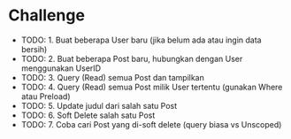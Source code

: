 # Challenge

- TODO: 1. Buat beberapa User baru (jika belum ada atau ingin data bersih)
- TODO: 2. Buat beberapa Post baru, hubungkan dengan User menggunakan UserID
- TODO: 3. Query (Read) semua Post dan tampilkan
- TODO: 4. Query (Read) semua Post milik User tertentu (gunakan Where atau Preload)
- TODO: 5. Update judul dari salah satu Post
- TODO: 6. Soft Delete salah satu Post
- TODO: 7. Coba cari Post yang di-soft delete (query biasa vs Unscoped)
